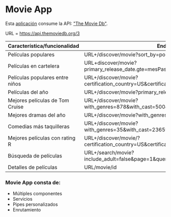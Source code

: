   # Movie App 

Esta [aplicación](https://ng-moviedb-api.herokuapp.com/) consume la API: ["The Movie Db"](https://www.themoviedb.org/documentation/api).

URL = https://api.themoviedb.org/3

|  Característica/funcionalidad    |             Endpoint
|----------------------------------| ----------------------------------------------------------------------------------------- |
| Películas populares              | URL+/discover/movie?sort_by=popularity.desc                                               |
| Películas en cartelera           | URL+discover/movie?primary_release_date.gte=mesPasado&primary_release_date.lte=hoy        |
| Películas populares entre niños  | URL+/discover/movie?certification_country=US&certification.lte=G&sort_by=popularity.desc  |
| Películas del año                | URL+/discover/movie?primary_release_year=2019                                             |
| Mejores películas de Tom Cruise  | URL+/discover/movie?with_genres=878&with_cast=500&sort_by=vote_average.desc               |
| Mejores dramas del año           | URL+/discover/movie?with_genres=18&primary_release_year=2019                              |
| Comedias más taquilleras         | URL+/discover/movie?with_genres=35&with_cast=23659&sort_by=revenue.desc                   |
| Mejores películas con rating R   | URL+/discover/movie/?certification_country=US&certification=R&sort_by=vote_average.desc   |
| Búsqueda de películas            | URL+/search/movie?include_adult=false&page=1&query=peliculaNombre                         |
| Detalles de películas            | URL/movie/id                                                                              |

### Movie App consta de:

* Múltiples componentes
* Servicios
* Pipes personalizados
* Enrutamiento
